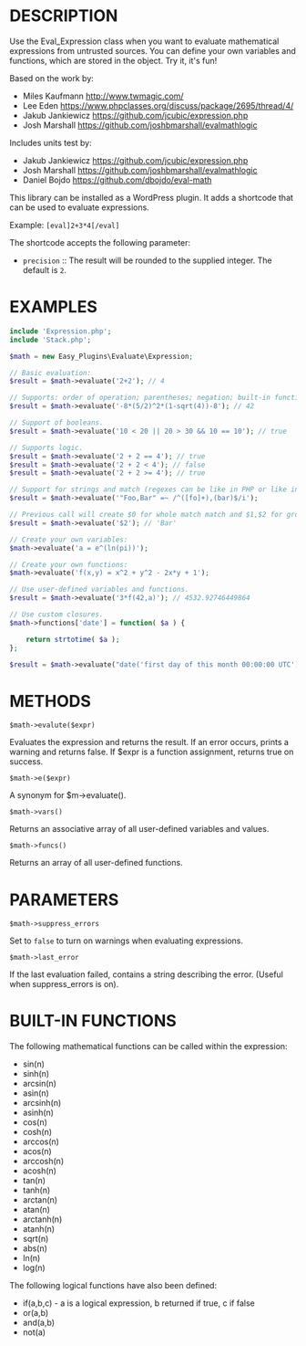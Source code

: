 # DESCRIPTION

Use the Eval_Expression class when you want to evaluate mathematical expressions from untrusted sources. You can define your own variables and functions, which are stored in the object. Try it, it's fun!

Based on the work by:
- Miles Kaufmann <http://www.twmagic.com/>
- Lee Eden <https://www.phpclasses.org/discuss/package/2695/thread/4/>
- Jakub Jankiewicz <https://github.com/jcubic/expression.php>
- Josh Marshall <https://github.com/joshbmarshall/evalmathlogic>

Includes units test by:
- Jakub Jankiewicz <https://github.com/jcubic/expression.php>
- Josh Marshall <https://github.com/joshbmarshall/evalmathlogic>
- Daniel Bojdo <https://github.com/dbojdo/eval-math>

This library can be installed as a WordPress plugin. It adds a shortcode that can be used to evaluate expressions.

Example: `[eval]2+3*4[/eval]`

The shortcode accepts the following parameter:
- `precision` :: The result will be rounded to the supplied integer. The default is `2`.

# EXAMPLES

```php
include 'Expression.php';
include 'Stack.php';

$math = new Easy_Plugins\Evaluate\Expression;

// Basic evaluation:
$result = $math->evaluate('2+2'); // 4

// Supports: order of operation; parentheses; negation; built-in functions:
$result = $math->evaluate('-8*(5/2)^2*(1-sqrt(4))-8'); // 42

// Support of booleans.
$result = $math->evaluate('10 < 20 || 20 > 30 && 10 == 10'); // true

// Supports logic.
$result = $math->evaluate('2 + 2 == 4'); // true
$result = $math->evaluate('2 + 2 < 4'); // false
$result = $math->evaluate('2 + 2 >= 4'); // true

// Support for strings and match (regexes can be like in PHP or like in JavaScript).
$result = $math->evaluate('"Foo,Bar" =~ /^([fo]+),(bar)$/i');

// Previous call will create $0 for whole match match and $1,$2 for groups.
$result = $math->evaluate('$2'); // 'Bar'

// Create your own variables:
$math->evaluate('a = e^(ln(pi))');

// Create your own functions:
$math->evaluate('f(x,y) = x^2 + y^2 - 2x*y + 1');

// Use user-defined variables and functions.
$result = $math->evaluate('3*f(42,a)'); // 4532.92746449864

// Use custom closures.
$math->functions['date'] = function( $a ) {

    return strtotime( $a );
};

$result = $math->evaluate("date('first day of this month 00:00:00 UTC')"); // 968544000
```

# METHODS

```$math->evalute($expr)```

Evaluates the expression and returns the result.
If an error occurs, prints a warning and returns false.
If $expr is a function assignment, returns true on success.

```$math->e($expr)```

A synonym for $m->evaluate().

```$math->vars()```

Returns an associative array of all user-defined variables and values.

```$math->funcs()```

Returns an array of all user-defined functions.

# PARAMETERS

```$math->suppress_errors```

Set to `false` to turn on warnings when evaluating expressions.

```$math->last_error```

If the last evaluation failed, contains a string describing the error.
(Useful when suppress_errors is on).

# BUILT-IN FUNCTIONS

The following mathematical functions can be called within the expression:

- sin(n)
- sinh(n)
- arcsin(n)
- asin(n)
- arcsinh(n)
- asinh(n)
- cos(n)
- cosh(n)
- arccos(n)
- acos(n)
- arccosh(n)
- acosh(n)
- tan(n)
- tanh(n)
- arctan(n)
- atan(n)
- arctanh(n)
- atanh(n)
- sqrt(n)
- abs(n)
- ln(n)
- log(n)

The following logical functions have also been defined:

- if(a,b,c) - a is a logical expression, b returned if true, c if false
- or(a,b)
- and(a,b)
- not(a)
